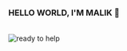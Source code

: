 ### HELLO WORLD, I'M MALIK 👋

</br>

<div style="display: flex; align-items: center;">
  <img src="https://github.com/0bvim/42-project-badges/blob/main/badges/libftm.png" alt="ready to help"/>
</div>
